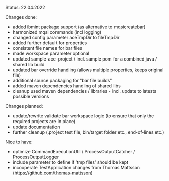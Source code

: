 Status: 22.04.2022 

Changes done: 
- added ibmint package support (as alternative to mqsicreatebar) 
- harmonized  mqsi commands (incl logging) 
- changed config parameter aceTmpDir to fileTmpDir
- added further default for properties 
- consistent file names for bar files 
- made workspace parameter optional 
- updated sample-ace-project / incl. sample pom for a combined java / shared lib build 
- updated bar override handling (allows multiple properties, keeps original file)
- additional source packaging for "bar file builds" 
- added maven dependencies handling of shared libs 
- cleanup used maven dependencies / libraries - incl. update to latests possible versions

Changes planned: 
- update/rewrite validate bar workspace logic (to ensure that only the required projects are in place)
- update documentation  
- further cleanup  (.project test file, bin/target folder etc., end-of-lines etc.) 


Nice to have: 
- optimize CommandExecutionUtil / ProcessOutputCatcher / ProcessOutputLogger 
- include parameter to define if 'tmp files' should be kept 
- incooperate TestApplication changes from Thomas Mattsson (https://github.com/thomas-mattsson)
